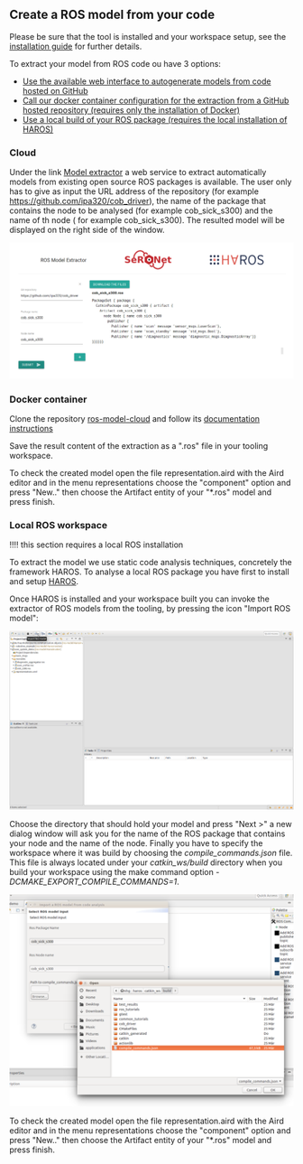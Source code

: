 ## Create a ROS model from your code

Please be sure that the tool is installed and your workspace setup, see the [installation guide](../README.md) for further details.

To extract your model from ROS code ou have 3 options:
- [Use the available web interface to autogenerate models from code hosted on GitHub](#cloud)
- [Call our docker container configuration for the extraction from a GitHub hosted repository (requires only the installation of Docker)](#docker-container)
- [Use a local build of your ROS package (requires the local installation of HAROS)](#local-ros-workspace)

### Cloud

Under the link [Model extractor](http://ros-model.seronet-project.de/) a web service to extract automatically models from existing open source ROS packages is available. The user only has to give as input the URL address of the repository (for example https://github.com/ipa320/cob_driver), the name of the package that contains the node to be analysed (for example cob_sick_s300) and the name of th node ( for example cob_sick_s300). The resulted model will be displayed on the right side of the window.

![alt text](images/cob_sick_s300_cloud.png)

### Docker container

Clone the repository [ros-model-cloud](https://github.com/ipa320/ros-model-cloud) and follow its [documentation instructions](https://github.com/ipa320/ros-model-cloud/tree/master/extractor-interface)

Save the result content of the extraction as a ".ros" file in your tooling workspace.

To check the created model open the file representation.aird with the Aird editor and in the menu representations choose the "component" option and press "New.." then choose the Artifact entity of your "*.ros" model and press finish.

### Local ROS workspace

:bangbang::bangbang: this section requires a local ROS installation

To extract the model we use static code analysis techniques, concretely the framework HAROS. To analyse a local ROS package you have first to install and setup [HAROS](../tools/README.md#model-extractor-using-static-code-analysis).

Once HAROS is installed and your workspace built you can invoke the extractor of ROS models from the tooling, by pressing the icon "Import ROS model":

![alt text](images/import_ros_model.png)

Choose the directory that should hold your model and press "Next >" a new dialog window will ask you for the name of the ROS package that contains your node and the name of the node. Finally you have to specify the workspace where it was build by choosing the *compile_commands.json* file. This file is always located under your *catkin_ws/build* directory when you build your workspace using the make command option *-DCMAKE_EXPORT_COMPILE_COMMANDS=1*.

![alt text](images/compile_commands.png)

To check the created model open the file representation.aird with the Aird editor and in the menu representations choose the "component" option and press "New.." then choose the Artifact entity of your "*.ros" model and press finish.
